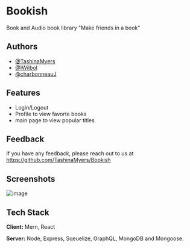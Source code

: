 # Bookish
Book and Audio book library "Make friends in a book"

## Authors

- [@TashinaMyers](https://github.com/TashinaMyers)
- [@IWilboI](https://github.com/IWilboI)
- [@charbonneauJ](https://github.com/charbonneauJ)

## Features

- Login/Logout
- Profile to view favorte books
- main page to view popular titles

## Feedback

If you have any feedback, please reach out to us at https://github.com/TashinaMyers/Bookish

## Screenshots

![image](https://github.com/user-attachments/assets/7dc4712b-f693-4971-86bc-65d9237af21b)



## Tech Stack

**Client:** Mern, React

**Server:** Node, Express, Sqeuelize, GraphQL, MongoDB and Mongoose.


